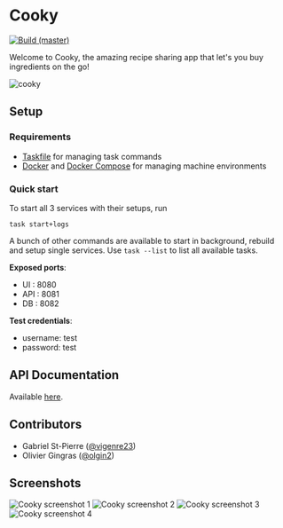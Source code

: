 # Cooky

[![Build (master)](https://github.com/vigenere23/Cooky/actions/workflows/build-master.yml/badge.svg)](https://github.com/vigenere23/Cooky/actions/workflows/build-master.yml)

Welcome to Cooky, the amazing recipe sharing app that let's you buy ingredients on the go!

![cooky](https://user-images.githubusercontent.com/32545895/78456681-1858a280-7673-11ea-9ddd-ba089f6616f3.png)

## Setup

### Requirements

- [Taskfile](https://taskfile.dev/#/) for managing task commands
- [Docker](https://docs.docker.com/) and [Docker Compose](https://docs.docker.com/compose/) for managing machine environments

### Quick start

To start all 3 services with their setups, run

```shell
task start+logs
```

A bunch of other commands are available to start in background, rebuild and setup single services. Use `task --list` to list all available tasks.

**Exposed ports**:

- UI : 8080
- API : 8081
- DB : 8082

**Test credentials**:

- username: test
- password: test

## API Documentation

Available [here](./app/doc/README.md).

## Contributors

- Gabriel St-Pierre ([@vigenre23](https://github.com/vigenere23))
- Olivier Gingras ([@olgin2](https://github.com/olgin2))

## Screenshots

![Cooky screenshot 1](https://user-images.githubusercontent.com/32545895/72568296-d2ffb280-3885-11ea-8338-9c9d1f03b47c.png)
![Cooky screenshot 2](https://user-images.githubusercontent.com/32545895/72568223-a055ba00-3885-11ea-84c2-daaf5780dd19.png)
![Cooky screenshot 3](https://user-images.githubusercontent.com/32545895/72568425-1f4af280-3886-11ea-9a93-9b5053651ffd.png)
![Cooky screenshot 4](https://user-images.githubusercontent.com/32545895/72568500-499cb000-3886-11ea-8934-d37a8fdbb822.png)
